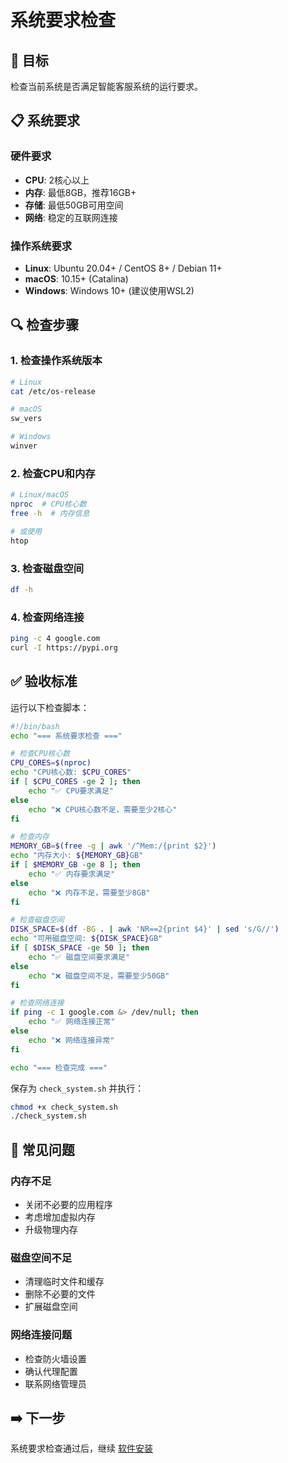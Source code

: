 # 系统要求检查

## 🎯 目标
检查当前系统是否满足智能客服系统的运行要求。

## 📋 系统要求

### 硬件要求
- **CPU**: 2核心以上
- **内存**: 最低8GB，推荐16GB+
- **存储**: 最低50GB可用空间
- **网络**: 稳定的互联网连接

### 操作系统要求
- **Linux**: Ubuntu 20.04+ / CentOS 8+ / Debian 11+
- **macOS**: 10.15+ (Catalina)
- **Windows**: Windows 10+ (建议使用WSL2)

## 🔍 检查步骤

### 1. 检查操作系统版本
```bash
# Linux
cat /etc/os-release

# macOS
sw_vers

# Windows
winver
```

### 2. 检查CPU和内存
```bash
# Linux/macOS
nproc  # CPU核心数
free -h  # 内存信息

# 或使用
htop
```

### 3. 检查磁盘空间
```bash
df -h
```

### 4. 检查网络连接
```bash
ping -c 4 google.com
curl -I https://pypi.org
```

## ✅ 验收标准

运行以下检查脚本：

```bash
#!/bin/bash
echo "=== 系统要求检查 ==="

# 检查CPU核心数
CPU_CORES=$(nproc)
echo "CPU核心数: $CPU_CORES"
if [ $CPU_CORES -ge 2 ]; then
    echo "✅ CPU要求满足"
else
    echo "❌ CPU核心数不足，需要至少2核心"
fi

# 检查内存
MEMORY_GB=$(free -g | awk '/^Mem:/{print $2}')
echo "内存大小: ${MEMORY_GB}GB"
if [ $MEMORY_GB -ge 8 ]; then
    echo "✅ 内存要求满足"
else
    echo "❌ 内存不足，需要至少8GB"
fi

# 检查磁盘空间
DISK_SPACE=$(df -BG . | awk 'NR==2{print $4}' | sed 's/G//')
echo "可用磁盘空间: ${DISK_SPACE}GB"
if [ $DISK_SPACE -ge 50 ]; then
    echo "✅ 磁盘空间要求满足"
else
    echo "❌ 磁盘空间不足，需要至少50GB"
fi

# 检查网络连接
if ping -c 1 google.com &> /dev/null; then
    echo "✅ 网络连接正常"
else
    echo "❌ 网络连接异常"
fi

echo "=== 检查完成 ==="
```

保存为 `check_system.sh` 并执行：
```bash
chmod +x check_system.sh
./check_system.sh
```

## 🚨 常见问题

### 内存不足
- 关闭不必要的应用程序
- 考虑增加虚拟内存
- 升级物理内存

### 磁盘空间不足
- 清理临时文件和缓存
- 删除不必要的文件
- 扩展磁盘空间

### 网络连接问题
- 检查防火墙设置
- 确认代理配置
- 联系网络管理员

## ➡️ 下一步
系统要求检查通过后，继续 [软件安装](./软件安装.md)